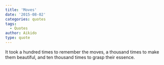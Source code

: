 ```yaml
---
title: 'Moves'
date: '2015-08-02'
categories: quotes
tags:
  - Quotes
author: Aikido
type: quote
---
```


It took a hundred times to remember the moves, a thousand times to make them beautiful, and ten thousand times to grasp their essence.
